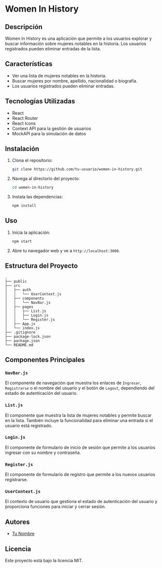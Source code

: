 
# Women In History

## Descripción

Women In History es una aplicación que permite a los usuarios explorar y buscar información sobre mujeres notables en la historia. Los usuarios registrados pueden eliminar entradas de la lista.

## Características

- Ver una lista de mujeres notables en la historia.
- Buscar mujeres por nombre, apellido, nacionalidad o biografía.
- Los usuarios registrados pueden eliminar entradas.

## Tecnologías Utilizadas

- React
- React Router
- React Icons
- Context API para la gestión de usuarios
- MockAPI para la simulación de datos

## Instalación

1. Clona el repositorio:
   ```bash
   git clone https://github.com/tu-usuario/women-in-history.git
   ```
2. Navega al directorio del proyecto:
   ```bash
   cd women-in-history
   ```
3. Instala las dependencias:
   ```bash
   npm install
   ```

## Uso

1. Inicia la aplicación:
   ```bash
   npm start
   ```
2. Abre tu navegador web y ve a `http://localhost:3000`.

## Estructura del Proyecto

```plaintext
.
├── public
├── src
│   ├── auth
│   │   └── UserContext.js
│   ├── components
│   │   └── NavBar.js
│   ├── pages
│   │   ├── List.js
│   │   ├── Login.js
│   │   └── Register.js
│   ├── App.js
│   └── index.js
├── .gitignore
├── package-lock.json
├── package.json
└── README.md
```

## Componentes Principales

### `NavBar.js`

El componente de navegación que muestra los enlaces de `Ingresar`, `Registrarse` o el nombre del usuario y el botón de `Logout`, dependiendo del estado de autenticación del usuario.

### `List.js`

El componente que muestra la lista de mujeres notables y permite buscar en la lista. También incluye la funcionalidad para eliminar una entrada si el usuario está registrado.

### `Login.js`

El componente de formulario de inicio de sesión que permite a los usuarios ingresar con su nombre y contraseña.

### `Register.js`

El componente de formulario de registro que permite a los nuevos usuarios registrarse.

### `UserContext.js`

El contexto de usuario que gestiona el estado de autenticación del usuario y proporciona funciones para iniciar y cerrar sesión.

## Autores

- [Tu Nombre](https://github.com/tu-usuario)

## Licencia

Este proyecto está bajo la licencia MIT.
